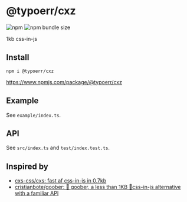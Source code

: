 # @typoerr/cxz

![npm](https://img.shields.io/npm/v/@typoerr/cxz?color=blue)
![npm bundle size](https://img.shields.io/bundlephobia/minzip/@typoerr/cxz)

1kb css-in-js

## Install

```
npm i @typoerr/cxz
```

https://www.npmjs.com/package/@typoerr/cxz

## Example

See `example/index.ts`.

## API

See `src/index.ts` and `test/index.test.ts`.

## Inspired by

- [cxs-css/cxs: fast af css-in-js in 0.7kb](https://github.com/cxs-css/cxs)
- [cristianbote/goober: 🥜 goober, a less than 1KB 🎉css-in-js alternative with a familiar API](https://github.com/cristianbote/goober)
